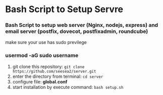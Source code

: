 # Bash Script to Setup Servre

### Bash Script to setup web server (Nginx, nodejs, express) and email server (postfix, dovecot, postfixadmin, roundcube)

make sure your use has sudo previlege
### usermod -aG sudo username

1. git clone this repository: `git clone https://github.com/seesea2/server.git`
2. enter the directory from terminal: `cd server`
3. configure file: **global.conf**
4. start installation by execute command: `bash setup.sh`
